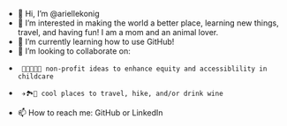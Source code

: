 - 👋 Hi, I’m @ariellekonig
- 👀 I’m interested in making the world a better place, learning new things, travel, and having fun! I am a mom and an animal lover.
- 🌱 I’m currently learning how to use GitHub!
- 💞️ I’m looking to collaborate on:
-      👶🏿👶👶🏽 non-profit ideas to enhance equity and accessiblility in childcare
-      ✈🏞🍷 cool places to travel, hike, and/or drink wine
- 📫 How to reach me: GitHub or LinkedIn
